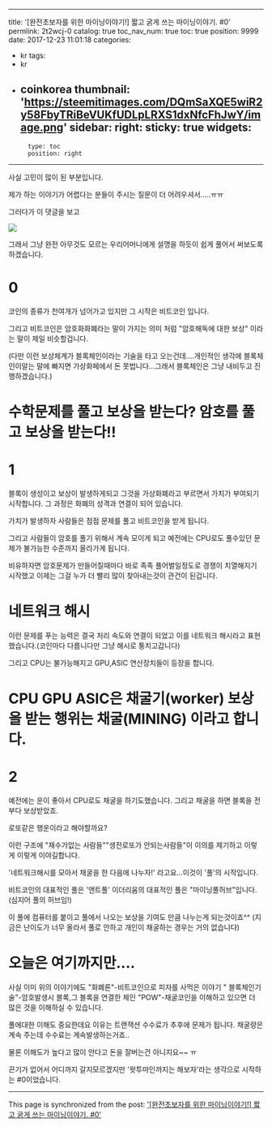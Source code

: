 
---
title: '[완전초보자를 위한 마이닝이야기!] 짧고 굵게 쓰는 마이닝이야기. #0'
permlink: 2t2wcj-0
catalog: true
toc_nav_num: true
toc: true
position: 9999
date: 2017-12-23 11:01:18
categories:
- kr
tags:
- kr
- coinkorea
thumbnail: 'https://steemitimages.com/DQmSaXQE5wiR2y58FbyTRiBeVUKfUDLpLRXS1dxNfcFhJwY/image.png'
sidebar:
    right:
        sticky: true
widgets:
    -
        type: toc
        position: right
---


사실 고민이 많이 된 부분입니다.

제가 하는 이야기가 어렵다는 분들이 주시는 질문이 더 어려우셔서.....ㅠㅠ

그러다가 이 댓글을 보고

![](https://steemitimages.com/DQmSaXQE5wiR2y58FbyTRiBeVUKfUDLpLRXS1dxNfcFhJwY/image.png)

그래서 그냥 완전 아무것도 모르는 우리어머니에게 설명을 하듯이 쉽게 풀어서 써보도록 하겠습니다.

# 0
코인의 종류가 천여개가 넘어가고 있지만 그 시작은 비트코인 입니다.

그리고 비트코인은 암호화화폐라는 말이 가지는 의미 처럼 "암호해독에 대한 보상" 이라는 말이 제일 비슷할겁니다.

(다만 이런 보상체계가 블록체인이라는 기술을 타고 오는건데....개인적인 생각에 블록체인이알는 말에 빠지면 가상화페에서 돈 못법니다...그래서 블록체인은 그냥 내비두고 진행하겠습니다.)

# 수학문제를 풀고 보상을 받는다? 암호를 풀고 보상을 받는다!!

# 1
블록이 생성이고 보상이 발생하게되고 그것을 가상화폐라고 부르면서 가치가 부여되기 시작합니다. 그 과정은 화폐의 성격과 연결이 되어 있습니다.

가치가 발생하자 사람들은 점점 문제를 풀고 비트코인을 받게 됩니다. 

그리고 사람들이 암호를 풀기 위해서 계속 모이게 되고 예전에는 CPU로도 풀수있던 문제가 불가능한 수준까지 올라가게 됩니다.

비유하자면 암호문제가 만들어질때마다 바로 족족 풀어벌일정도로 경쟁이 치열해지기 시작했고 이제는 그걸 누가 더 빨리 많이 찾아내는것이 관건이 된겁니다.

# 네트워크 해시

이런 문제를 푸는 능력은 결국 처리 속도와 연결이 되었고 이를 네트워크 해시라고 표현했습니다.(코인마다 다릅니다만 그냥 해시로 퉁치고갑니다)

그리고 CPU는 불가능해지고 GPU,ASIC 연산장치들이 등장을 합니다.

# CPU GPU ASIC은 채굴기(worker)  보상을 받는 행위는 채굴(MINING) 이라고 합니다. 

# 2

예전에는 운이 좋아서 CPU로도 채굴을 하기도했습니다. 그리고 채굴을 하면 블록을 전부다 보상받았죠.

로또같은 행운이라고 해야할까요?

이런 구조에 "재수가없는 사람들""생전로또가 안되는사람들"이 이의를 제기하고 이렇게 이렇게 이야길합니다.

 '네트워크해시를 모아서 채굴을 한 다음에 나누자!' 라고요...이것이  '풀'의 시작입니다. 

비트코인의 대표적인 풀은 '앤트풀' 이더리움의 대표적인 풀은 "마이닝풀허브"입니다.(심지어 풀의 허브임!)

이 풀에 컴퓨터를 붙이고 풀에서 나오는 보상을 기여도 만큼 나누는게 되는것이죠^^ 
(지금은 난이도가 너무 올라서 풀로 안하고 개인이 채굴하는 경우는 거의 없습니다)

# 오늘은 여기까지만....

사실 이미 위의 이야기에도 "화폐론"-비트코인으로 피자를 사먹은 이야기 " 블록체인기술"-암호발생시 블록,그 블록을 연결한 체인 "POW"-채굴코인을 이해하고 있으면 더 많은 것을 이해하실 수 있습니다.

풀에대한 이해도 중요한데요 이유는 트랜잭션 수수료가 추후에 문제가 됩니다. 채굴량은 계속 주는데 수수료는 계속발생하는거죠..

물론 이해도가 높다고 많이 안다고 돈을 잘버는건 아니지요~~ ㅠ

끈기가 없어서 어디까지 갈지모르겠지만 '왓투마인까지는 해보자'라는 생각으로 시작하는 #0이었습니다.

- - -

This page is synchronized from the post: ['[완전초보자를 위한 마이닝이야기!] 짧고 굵게 쓰는 마이닝이야기. #0'](https://steemit.com/@virus707/2t2wcj-0)
